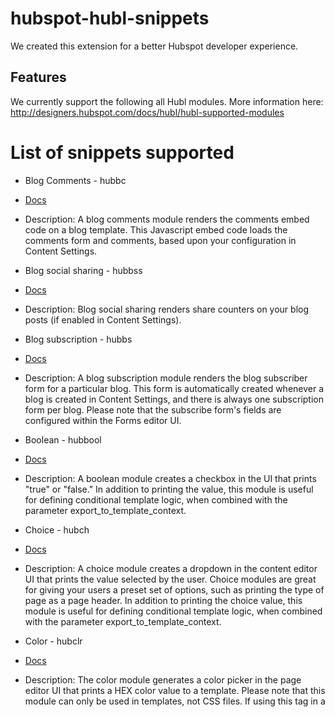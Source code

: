 # hubspot-hubl-snippets

We created this extension for a better Hubspot developer experience.

## Features

We currently support the following all Hubl modules. More information here: http://designers.hubspot.com/docs/hubl/hubl-supported-modules

# List of snippets supported

* Blog Comments - hubbc

* [Docs](http://designers.hubspot.com/docs/hubl/hubl-supported-modules#blog-comments)

* Description: A blog comments module renders the comments embed code on a blog template. This Javascript embed code loads the comments form and comments, based upon your configuration in Content  Settings. 

* Blog social sharing - hubbss

* [Docs](http://designers.hubspot.com/docs/hubl/hubl-supported-modules#blog-social-sharing)

* Description: Blog social sharing renders share counters on your blog posts (if enabled in Content Settings).

* Blog subscription - hubbs

* [Docs](http://designers.hubspot.com/docs/hubl/hubl-supported-modules#blog-subscription)

* Description: A blog subscription module renders the blog subscriber form for a particular blog. This form is automatically created whenever a blog is created in Content Settings, and there is always one subscription form per blog. Please note that the subscribe form's fields are configured within the Forms editor UI.

* Boolean - hubbool

* [Docs](http://designers.hubspot.com/docs/hubl/hubl-supported-modules#boolean)

* Description: A boolean module creates a checkbox in the UI that prints "true" or "false." In addition to printing the value, this module is useful for defining conditional template logic, when combined with the parameter export_to_template_context. 

* Choice - hubch

* [Docs](http://designers.hubspot.com/docs/hubl/hubl-supported-modules#choice)

* Description: A choice module creates a dropdown in the content editor UI that prints the value selected by the user. Choice modules are great for giving your users a preset set of options, such as printing the type of page as a page header. In addition to printing the choice value, this module is useful for defining conditional template logic, when combined with the parameter export_to_template_context.

* Color - hubclr

* [Docs](http://designers.hubspot.com/docs/hubl/hubl-supported-modules#color)

* Description: The color module generates a color picker in the page editor UI that prints a HEX color value to a template. Please note that this module can only be used in templates, not CSS files.  If using this tag in a <style> or inline CSS, you will want to use the no_wrapper=True parameter to remove the wrapper <span> wrapper.

* CTA - hubcta

* [Docs](http://designers.hubspot.com/docs/hubl/hubl-supported-modules#cta)

* Description: A Call to Action or CTA module allows users to add a HubSpot Call to Action button to a predefined area of a page. 

* Custom HTML - hubhtml

* [Docs](http://designers.hubspot.com/docs/hubl/hubl-supported-modules#custom-html)

* Description: A custom HTML module allows users to enter raw HTML into the content editor. If you need to add extensive default HTML to the module, you may want to use block syntax. 

* Custom modules - hubcmod

* [Docs](http://designers.hubspot.com/docs/hubl/hubl-supported-modules#custom-modules)

* Description: Custom Modules allow HubSpot designers to create a custom group of editable content objects to be used across templates and pages on HubSpot’s COS, while still allowing marketers to control the specific content appearing within those modules on a page-by-page basis. Custom modules must be built in the Custom Module editor, but they can be included into coded templates and HubL modules. Custom modules require two parameters in order to specify which module to load

* Email Backup Unsubscribe - hubeunsub

* [Docs](http://designers.hubspot.com/docs/hubl/hubl-supported-modules#email-backup-unsubscribe)

* Description: The backup unsubscribe module renders for email recipients, if HubSpot is unable to determine their email address, when that recipient tries to unsubscribe. This module renders a form for the contact to enter his or her email address to unsubscribe from email communications. It should be used on an Unsubscribe Backup system template.

* Email subscriptions - hubesub

* [Docs](http://designers.hubspot.com/docs/hubl/hubl-supported-modules#email-subscriptions)

* Description: This module renders when an email recipient goes to edit his or her subscription preferences. It should be used on a Subscription Preference system template.

* Email subscriptions confirmation - hubesubcon

* [Docs](http://designers.hubspot.com/docs/hubl/hubl-supported-modules#email-subscriptions-confirmation)

* Description: The email subscriptions update confirmation is a module that can be added to the thank you template for when a recipient updates his or her subscription preferences or unsubscribes. It should be used on a Subscription Update system template.

* Flexible column - hubflexcol

* [Docs](http://designers.hubspot.com/docs/hubl/hubl-supported-modules#flexible-column)

* Description: Flexible columns are vertical columns in a template that allow the end user to insert and remove a variety of modules of their choosing into the template, while editing in the content editor. When coding a flexible column with HubL, you can choose to wrap other HubL modules to make them appear in the flexible column by default. The sample code below shows the basic syntax and an sample flex column with a rich-text and form module contained as default content. Please note that flexible columns can only be added to page templates, not blog or email templates.

* Follow me - hubfollow

* [Docs](http://designers.hubspot.com/docs/hubl/hubl-supported-modules#follow-me)

* Description: Follow me modules render icons that link to your various social media profiles. The icons that display are based upon your Social Settings.

* Form - hubform

* [Docs](http://designers.hubspot.com/docs/hubl/hubl-supported-modules#form)

* Description: Allows users to select a HubSpot form to add to their page.

* Gallery - hubgal

* [Docs](http://designers.hubspot.com/docs/hubl/hubl-supported-modules#gallery)

* Description: Generates a HubSpot gallery module. This gallery module is based on Slick. While you can create a gallery module with standard module HubL syntax, If you want to predefine default slides using HubL, you must use block syntax

* Global Module - hubgmod

* [Docs](http://designers.hubspot.com/docs/hubl/hubl-supported-modules#global-module)

* Description: Add a predefined global module to coded template or HubL module. Global modules are created using the drag and drop template builder UI. Please note that using a global module tag is different than including an html file or global group, in a template. The global module is associated with the HubL tag based on its unique name

* Footer - hubfooter

* [Docs](http://designers.hubspot.com/docs/hubl/hubl-supported-modules#footer)

* Description: Renders copyright information with the year and company name specifed in Content Settings (Email > Footer Information).

* Google Search - hubgsearch

* [Docs](http://designers.hubspot.com/docs/hubl/hubl-supported-modules#google-search)

* Description: This module creates a search field that redirects to a Google page of search results for your site. If you want to redirect to a search results page hosted on your site, you would need to set up a Custom Search Engine with Google or use a third-party search provider like Swiftype.

* Header - hubheader

* [Docs](http://designers.hubspot.com/docs/hubl/hubl-supported-modules#header)

* Description: Generates a header module that will render text as an h1-h6 tag.

* Image - hubimg

* [Docs](http://designers.hubspot.com/docs/hubl/hubl-supported-modules#image)

* Description: Creates a image module that allows users to select an image from the content editor.

* Image src - hubimgsrc

* [Docs](http://designers.hubspot.com/docs/hubl/hubl-supported-modules#image-src)

* Description: An image src module creates a image selector in the content editor, but rather than printing a img tag, it renders the URL of the image. This tag is generally used with no_wrapper=True parameter, so that the image src can be added to inline CSS or other markup. An alternative to using this tag is to use the export_to_template_context parameter.

* Linked Image - hublinkimg

* [Docs](http://designers.hubspot.com/docs/hubl/hubl-supported-modules#linked-image)

* Description: Creates a user-selectable image that is wrapped in a link. This module has all of the parameters of an image module with two additional parameters that specify the link destination URL and whether the link opens in a new window.

* Logo - hublogo

* [Docs](http://designers.hubspot.com/docs/hubl/hubl-supported-modules#logo)

* Description: A logo module renders your company's logo image from Content Settings. 

* Menu - hubmenu

* [Docs](http://designers.hubspot.com/docs/hubl/hubl-supported-modules#menu)

* Description: Generates an advanced menu based on a menu tree in Content Settings > Advanced Menus.

* Password Prompt - hubpassp

* [Docs](http://designers.hubspot.com/docs/hubl/hubl-supported-modules#password-prompt)

* Description: Adds a password prompt to password-protected pages.

* Post Filter - hubpostfil

* [Docs](http://designers.hubspot.com/docs/hubl/hubl-supported-modules#post-filter)

* Description: Creates a linked listing of posts by topic, posts by month, or posts by author.

* Post Listing - hubpostlist

* [Docs](http://designers.hubspot.com/docs/hubl/hubl-supported-modules#post-listing)

* Description: Adds a listing of most popular or top posts.

* Require_css - hubreqcss

* [Docs](http://designers.hubspot.com/docs/hubl/hubl-supported-modules#require-css)

* Description: A HubL tag that enqueues an inline style to be rendered.

* Require_js - hubreqjs

* [Docs](http://designers.hubspot.com/docs/hubl/hubl-supported-modules#require-js)

* Description: A HubL tag that enqueues an inline script to be rendered.

* Rich text - hubrt

* [Docs](http://designers.hubspot.com/docs/hubl/hubl-supported-modules#rich-text)

* Description: Creates a WYSIWYG content editor. 

* RSS listing - hubrsslist

* [Docs](http://designers.hubspot.com/docs/hubl/hubl-supported-modules#rss-listing)

* Description: Loads a list of content from an internal or external RSS feed.

* Section header - hubsech

* [Docs](http://designers.hubspot.com/docs/hubl/hubl-supported-modules#section-header)

* Description: Generates an h1 header and <p> subheader.

* Simple menu - hubsmenu

* [Docs](http://designers.hubspot.com/docs/hubl/hubl-supported-modules#simple-menu)

* Description: Simple menus allow you to create basic navigation menus that can be modified at the page level. Unlike regular menu modules, simple menus are not managed from the Advanced Menus screen in Content Settings, but rather from the template and page editors. You can use block syntax to set up a default menu tree.

* Social sharing - hubsocs

* [Docs](http://designers.hubspot.com/docs/hubl/hubl-supported-modules#social-sharing)

* Description: Social sharing modules generate social media icons that can be used to share a particular page. This module can be used with block syntax to customize the icon images and more.

* Spacer - hubspacer

* [Docs](http://designers.hubspot.com/docs/hubl/hubl-supported-modules#spacer)

* Description: A spacer module generates an empty span tag. This tag can be styled to act as a spacer. In drag and drop layouts, the spacer module is wrapped in a container with a class of span1-span12 to determine how much space the module should take up in the twelve column responsive grid. 

* Text - hubt

* [Docs](http://designers.hubspot.com/docs/hubl/hubl-supported-modules#text)

* Description: Creates a single line of text. This module can be useful to be mixed into your markup, when used in conjunction with the no_wrapper=True parameter. For example, if you wanted your end users to be able to define a destination of a predefined anchor, you could populate the href with a text module with no_wrapper=True.

* Textarea - hubta

* [Docs](http://designers.hubspot.com/docs/hubl/hubl-supported-modules#textarea)

* Description: A textarea is similar to a text module in that it allows users to enter plain text, but it gives them a larger area to work in the content editor. This module does not support HTML. If you want to use directly within a predefined wrapping tag,  add the no_wrapper=true parameter.



## Known Issues

None currently

## Release Notes

Version 0.0.2 now features full support for Hubl Modules.

-----------------------------------------------------------------------------------------------------------

**Enjoy!**